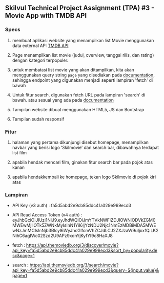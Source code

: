 ## Skilvul Technical Project Assignment (TPA) #3 - Movie App with TMDB API

### Specs

1. membuat aplikasi website yang menampilkan list Movie menggunakan data external API [TMDB API](https://developers.themoviedb.org/3/getting-started/introduction)

2. Page menampilkan list movie (judul, overview, tanggal rilis, dan rating) dengan kategori terpopuler.

3. untuk membatasi list movie yang akan ditampilkan, kita akan menggunakan query string `page` yang disediakan pada [documentation](https://developers.themoviedb.org/3/discover/movie-discover), sehingga endpoint yang digunakan menjadi seperti lampiran 'fetch' di bawah

4. Untuk fitur search, digunakan fetch URL pada lampiran 'search' di bawah. atau sesuai yang ada pada [documentation](https://developers.themoviedb.org/3/search/search-movies)

5. Tampilan website dibuat menggunakan HTML5, JS dan Bootstrap

6. Tampilan sudah responsif

### Fitur

1. halaman yang pertama dikunjungi disebut homepage, menampilkan navbar yang berisi logo 'Skilmovie' dan search bar, dibawahnya terdapat list film

2. apabila hendak mencari film, ginakan fitur search bar pada pojok atas kanan
3. apabila hendakkembali ke homepage, tekan logo Skilmovie di pojok kiri atas

### Lampiran

-   API Key (v3 auth) : fa5d5abd2e9cb85ddc41a029e999ecd3

-   API Read Access Token (v4 auth) : eyJhbGciOiJIUzI1NiJ9.eyJhdWQiOiJmYTVkNWFiZDJlOWNiODVkZGM0MWEwMjllOTk5ZWNkMyIsInN1YiI6IjYzNDU2Njc1NmEzMDBiMDA5MWEwNzJmMCIsInNjb3BlcyI6WyJhcGlfcmVhZCJdLCJ2ZXJzaW9uIjoxfQ.LK2NihC6agIWc02Szd2U9APz9xdnYjKyfYl9c8HaXJ8

-   fetch : https://api.themoviedb.org/3/discover/movie?api_key=fa5d5abd2e9cb85ddc41a029e999ecd3&sort_by=popularity.desc&page=1

-   search : https://api.themoviedb.org/3/search/movie?api_key=fa5d5abd2e9cb85ddc41a029e999ecd3&query=${input.value}&page=1
